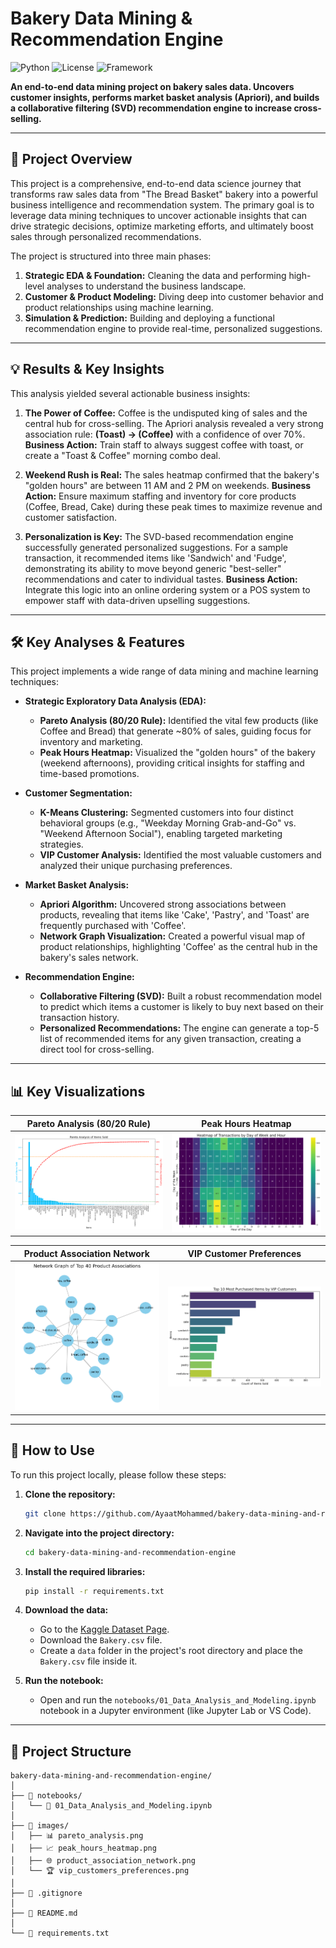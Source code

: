 # Bakery Data Mining & Recommendation Engine

![Python](https://img.shields.io/badge/Python-3.9%2B-blue?style=for-the-badge&logo=python )
![License](https://img.shields.io/badge/License-MIT-green?style=for-the-badge )
![Framework](https://img.shields.io/badge/Libraries-Pandas%20%7C%20Scikit--learn%20%7C%20Surprise-orange?style=for-the-badge )

**An end-to-end data mining project on bakery sales data. Uncovers customer insights, performs market basket analysis (Apriori), and builds a collaborative filtering (SVD) recommendation engine to increase cross-selling.**

---

## 🎯 Project Overview

This project is a comprehensive, end-to-end data science journey that transforms raw sales data from "The Bread Basket" bakery into a powerful business intelligence and recommendation system. The primary goal is to leverage data mining techniques to uncover actionable insights that can drive strategic decisions, optimize marketing efforts, and ultimately boost sales through personalized recommendations.

The project is structured into three main phases:
1.  **Strategic EDA & Foundation:** Cleaning the data and performing high-level analyses to understand the business landscape.
2.  **Customer & Product Modeling:** Diving deep into customer behavior and product relationships using machine learning.
3.  **Simulation & Prediction:** Building and deploying a functional recommendation engine to provide real-time, personalized suggestions.

---

## 💡 Results & Key Insights

This analysis yielded several actionable business insights:

1.  **The Power of Coffee:** Coffee is the undisputed king of sales and the central hub for cross-selling. The Apriori analysis revealed a very strong association rule: **(Toast) -> (Coffee)** with a confidence of over 70%. **Business Action:** Train staff to always suggest coffee with toast, or create a "Toast & Coffee" morning combo deal.

2.  **Weekend Rush is Real:** The sales heatmap confirmed that the bakery's "golden hours" are between 11 AM and 2 PM on weekends. **Business Action:** Ensure maximum staffing and inventory for core products (Coffee, Bread, Cake) during these peak times to maximize revenue and customer satisfaction.

3.  **Personalization is Key:** The SVD-based recommendation engine successfully generated personalized suggestions. For a sample transaction, it recommended items like 'Sandwich' and 'Fudge', demonstrating its ability to move beyond generic "best-seller" recommendations and cater to individual tastes. **Business Action:** Integrate this logic into an online ordering system or a POS system to empower staff with data-driven upselling suggestions.

---

## 🛠️ Key Analyses & Features

This project implements a wide range of data mining and machine learning techniques:

*   **Strategic Exploratory Data Analysis (EDA):**
    - **Pareto Analysis (80/20 Rule):** Identified the vital few products (like Coffee and Bread) that generate ~80% of sales, guiding focus for inventory and marketing.
    - **Peak Hours Heatmap:** Visualized the "golden hours" of the bakery (weekend afternoons), providing critical insights for staffing and time-based promotions.

*   **Customer Segmentation:**
    - **K-Means Clustering:** Segmented customers into four distinct behavioral groups (e.g., "Weekday Morning Grab-and-Go" vs. "Weekend Afternoon Social"), enabling targeted marketing strategies.
    - **VIP Customer Analysis:** Identified the most valuable customers and analyzed their unique purchasing preferences.

*   **Market Basket Analysis:**
    - **Apriori Algorithm:** Uncovered strong associations between products, revealing that items like 'Cake', 'Pastry', and 'Toast' are frequently purchased with 'Coffee'.
    - **Network Graph Visualization:** Created a powerful visual map of product relationships, highlighting 'Coffee' as the central hub in the bakery's sales network.

*   **Recommendation Engine:**
    - **Collaborative Filtering (SVD):** Built a robust recommendation model to predict which items a customer is likely to buy next based on their transaction history.
    - **Personalized Recommendations:** The engine can generate a top-5 list of recommended items for any given transaction, creating a direct tool for cross-selling.

---

## 📊 Key Visualizations

| Pareto Analysis (80/20 Rule) | Peak Hours Heatmap |
| :---: | :---: |
| ![Pareto Analysis](images/pareto_analysis.png) | ![Peak Hours Heatmap](images/peak_hours_heatmap.png) |

| Product Association Network | VIP Customer Preferences |
| :---: | :---: |
| ![Product Association Network](images/product_association_network.png) | ![VIP Customer Preferences](images/vip_customers_preferences.png) |

---

## 🚀 How to Use

To run this project locally, please follow these steps:

1.  **Clone the repository:**
    ```bash
    git clone https://github.com/AyaatMohammed/bakery-data-mining-and-recommendation-engine.git
    ```
    

2.  **Navigate into the project directory:**
    ```bash
    cd bakery-data-mining-and-recommendation-engine
    ```

3.  **Install the required libraries:**
    ```bash
    pip install -r requirements.txt
    ```

4.  **Download the data:**
    - Go to the [Kaggle Dataset Page](https://www.kaggle.com/datasets/akashdeepkuila/bakery ).
    - Download the `Bakery.csv` file.
    - Create a `data` folder in the project's root directory and place the `Bakery.csv` file inside it.

5.  **Run the notebook:**
    - Open and run the `notebooks/01_Data_Analysis_and_Modeling.ipynb` notebook in a Jupyter environment (like Jupyter Lab or VS Code).

---

## 📁 Project Structure

```
bakery-data-mining-and-recommendation-engine/
│
├── 📂 notebooks/
│   └── 🔬 01_Data_Analysis_and_Modeling.ipynb
│
├── 📂 images/
│   ├── 📊 pareto_analysis.png
│   ├── 📈 peak_hours_heatmap.png
│   ├── 🌐 product_association_network.png
│   └── 🏆 vip_customers_preferences.png
│
├── 📜 .gitignore
│
├── 📜 README.md
│
└── 📜 requirements.txt
```
